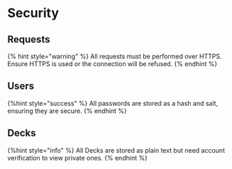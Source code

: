 # Security

## Requests
{% hint style="warning" %}
  All requests must be performed over HTTPS. Ensure HTTPS is used or the connection will be refused.
{% endhint %}

## Users
{%hint style="success" %}
  All passwords are stored as a hash and salt, ensuring they are secure.
{% endhint %}

## Decks

{%hint style="info" %}
  All Decks are stored as plain text but need account verification to view private ones.
{% endhint %}

